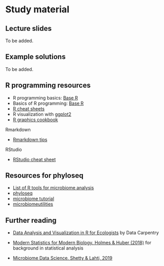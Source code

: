 # Study material


## Lecture slides

To be added.


## Example solutions

To be added.


## R programming resources

 * R programming basics: [Base R](https://www.rstudio.com/wp-content/uploads/2016/10/r-cheat-sheet-3.pdf)
 * Basics of R programming: [Base R](https://raw.githubusercontent.com/rstudio/cheatsheets/master/base-r.pdf)
 * [R cheat sheets](https://www.rstudio.com/resources/cheatsheets/)
 * R visualization with [ggplot2](https://www.rstudio.com/wp-content/uploads/2016/11/ggplot2-cheatsheet-2.1.pdf) 
 * [R graphics cookbook](http://www.cookbook-r.com/Graphs/)

Rmarkdown

* [Rmarkdown tips](https://rmarkdown.rstudio.com/)


RStudio

* [RStudio cheat sheet](https://www.rstudio.com/wp-content/uploads/2016/01/rstudio-IDE-cheatsheet.pdf)  



## Resources for phyloseq

 * [List of R tools for microbiome analysis](https://microsud.github.io/Tools-Microbiome-Analysis/)
 * [phyloseq](http://journals.plos.org/plosone/article?id=10.1371/journal.pone.0061217)
 * [microbiome tutorial](http://microbiome.github.io/tutorials/)
 * [microbiomeutilities](https://microsud.github.io/microbiomeutilities/)


## Further reading


* [Data Analysis and Visualization in R for Ecologists](https://datacarpentry.org/R-ecology-lesson/) by Data Carpentry

* [Modern Statistics for Modern Biology. Holmes & Huber (2018)](http://web.stanford.edu/class/bios221/book/) for background in statistical analysis

* [Microbiome Data Science. Shetty & Lahti, 2019](https://openresearchlabs.github.io/publications/papers/2018-Shetty-Lahti-MDS.pdf)










